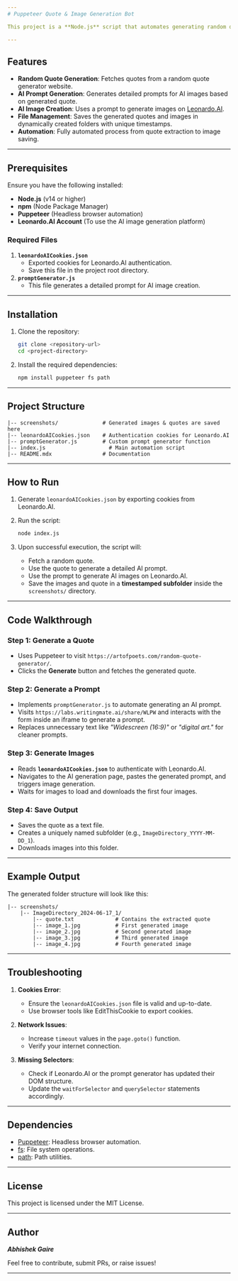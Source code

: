 ```yaml
---
# Puppeteer Quote & Image Generation Bot

This project is a **Node.js** script that automates generating random quotes, using quotes to create prompt for image generation and using this prompt to create AI-generated images, and saving the output locally. It leverages the **Puppeteer** library for browser automation.

---
```

## Features
- **Random Quote Generation**: Fetches quotes from a random quote generator website.
- **AI Prompt Generation**: Generates detailed prompts for AI images based on generated quote.
- **AI Image Creation**: Uses a prompt to generate images on [Leonardo.AI](https://app.leonardo.ai).
- **File Management**: Saves the generated quotes and images in dynamically created folders with unique timestamps.
- **Automation**: Fully automated process from quote extraction to image saving.

---
## Prerequisites
Ensure you have the following installed:

- **Node.js** (v14 or higher)
- **npm** (Node Package Manager)
- **Puppeteer** (Headless browser automation)
- **Leonardo.AI Account** (To use the AI image generation platform)

### Required Files
1. **`leonardoAICookies.json`**
   - Exported cookies for Leonardo.AI authentication.
   - Save this file in the project root directory.
2. **`promptGenerator.js`**
   - This file generates a detailed prompt for AI image creation.

---
## Installation

1. Clone the repository:
   ```bash
   git clone <repository-url>
   cd <project-directory>
   ```
2. Install the required dependencies:
   ```bash
   npm install puppeteer fs path
   ```

---
## Project Structure

```
|-- screenshots/              # Generated images & quotes are saved here
|-- leonardoAICookies.json    # Authentication cookies for Leonardo.AI
|-- promptGenerator.js        # Custom prompt generator function
|-- index.js                    # Main automation script
|-- README.mdx                # Documentation
```

---
## How to Run
1. Generate `leonardoAICookies.json` by exporting cookies from Leonardo.AI.

2. Run the script:
   ```bash
   node index.js
   ```

3. Upon successful execution, the script will:
   - Fetch a random quote.
   - Use the quote to generate a detailed AI prompt.
   - Use the prompt to generate AI images on Leonardo.AI.
   - Save the images and quote in a **timestamped subfolder** inside the `screenshots/` directory.

---
## Code Walkthrough

### Step 1: Generate a Quote
- Uses Puppeteer to visit `https://artofpoets.com/random-quote-generator/`.
- Clicks the **Generate** button and fetches the generated quote.

### Step 2: Generate a Prompt
- Implements `promptGenerator.js` to automate generating an AI prompt.
- Visits `https://labs.writingmate.ai/share/WLPW` and interacts with the form inside an iframe to generate a prompt.
- Replaces unnecessary text like *"Widescreen (16:9)"* or *"digital art."* for cleaner prompts.

### Step 3: Generate Images
- Reads **`leonardoAICookies.json`** to authenticate with Leonardo.AI.
- Navigates to the AI generation page, pastes the generated prompt, and triggers image generation.
- Waits for images to load and downloads the first four images.

### Step 4: Save Output
- Saves the quote as a text file.
- Creates a uniquely named subfolder (e.g., `ImageDirectory_YYYY-MM-DD_1`).
- Downloads images into this folder.

---
## Example Output
The generated folder structure will look like this:

```
|-- screenshots/
    |-- ImageDirectory_2024-06-17_1/
        |-- quote.txt             # Contains the extracted quote
        |-- image_1.jpg           # First generated image
        |-- image_2.jpg           # Second generated image
        |-- image_3.jpg           # Third generated image
        |-- image_4.jpg           # Fourth generated image
```

---
## Troubleshooting

1. **Cookies Error**:
   - Ensure the `leonardoAICookies.json` file is valid and up-to-date.
   - Use browser tools like EditThisCookie to export cookies.

2. **Network Issues**:
   - Increase `timeout` values in the `page.goto()` function.
   - Verify your internet connection.

3. **Missing Selectors**:
   - Check if Leonardo.AI or the prompt generator has updated their DOM structure.
   - Update the `waitForSelector` and `querySelector` statements accordingly.

---
## Dependencies
- [Puppeteer](https://pptr.dev/): Headless browser automation.
- [fs](https://nodejs.org/api/fs.html): File system operations.
- [path](https://nodejs.org/api/path.html): Path utilities.

---
## License
This project is licensed under the MIT License.

---
## Author
***Abhishek Gaire***

Feel free to contribute, submit PRs, or raise issues!

---
